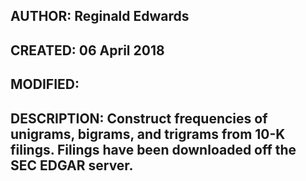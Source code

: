 ## AUTHOR: Reginald Edwards
## CREATED: 06 April 2018
## MODIFIED:
## DESCRIPTION: Construct frequencies of unigrams, bigrams, and trigrams from 10-K filings. Filings have been downloaded off the SEC EDGAR server.